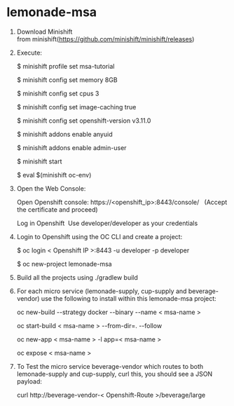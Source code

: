 # lemonade-msa


1. Download Minishift from minishift(https://github.com/minishift/minishift/releases)

2. Execute:
	
	$ minishift profile set msa-tutorial

	$ minishift config set memory 8GB

	$ minishift config set cpus 3

	$ minishift config set image-caching true

	$ minishift config set openshift-version v3.11.0

	$ minishift addons enable anyuid
	
	$ minishift addons enable admin-user

	$ minishift start

	$ eval $(minishift oc-env)



3. Open the Web Console:

     Open Openshift console: https://<openshift_ip>:8443/console/
      (Accept the certificate and proceed)
     
      Log in Openshift 
	Use developer/developer as your credentials


4. Login to Openshift using the OC CLI and create a project:

    $ oc login < Openshift IP >:8443 -u developer -p developer

	$ oc new-project lemonade-msa


5. Build all the projects using ./gradlew build

6. For each micro service (lemonade-supply, cup-supply and beverage-vendor) use the following to install within this lemonade-msa project:

	oc new-build --strategy docker --binary --name < msa-name >

	oc start-build < msa-name > --from-dir=. --follow

	oc new-app < msa-name > -l app=< msa-name >

	oc expose < msa-name >


7.  To Test the micro service beverage-vendor which routes to both lemonade-supply and cup-supply, curl this, you should see a JSON payload:

	curl http://beverage-vendor-< Openshift-Route >/beverage/large


        











